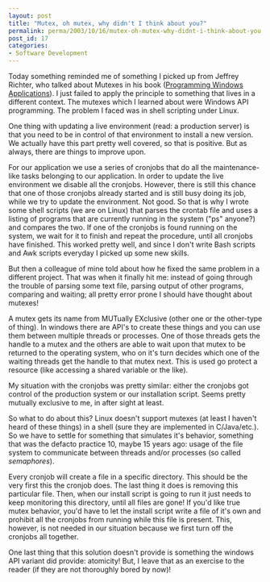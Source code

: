 ```yaml
---
layout: post
title: "Mutex, oh mutex, why didn't I think about you?"
permalink: perma/2003/10/16/mutex-oh-mutex-why-didnt-i-think-about-you
post_id: 17
categories: 
- Software Development
---
```


Today something reminded me of something I picked up from Jeffrey Richter, who talked about Mutexes in his book ([Programming Windows Applications](http:/www.booksamillion.com/ncom/books?isbn=1572319968&AID=42121&PID=237566)). I just failed to apply the principle to something that lives in a different context. The mutexes which I learned about were Windows API programming. The problem I faced was in shell scripting under Linux.

One thing with updating a live environment (read: a production server) is that you need to be in control of that environment to install a new version. We actually have this part pretty well covered, so that is positive. But as always, there are things to improve upon.

For our application we use a series of cronjobs that do all the maintenance-like tasks belonging to our application. In order to update the live environment we disable all the cronjobs. However, there is still this chance that one of those cronjobs already started and is still busy doing its job, while we try to update the environment. Not good. So that is why I wrote some shell scripts (we are on Linux) that parses the crontab file and uses a listing of programs that are currently running in the system ("ps" anyone?) and compares the two. If one of the cronjobs is found running on the system, we wait for it to finish and repeat the procedure, until all cronjobs have finished. This worked pretty well, and since I don't write Bash scripts and Awk scripts everyday I picked up some new skills.

But then a colleague of mine told about how he fixed the same problem in a different project. That was when it finally hit me: instead of going through the trouble of parsing some text file, parsing output of other programs, comparing and waiting; all pretty error prone I should have thought about mutexes!

A mutex gets its name from MUTually EXclusive (other one or the other-type of thing). In windows there are API's to create these things and you can use them between multiple threads or processes. One of those threads gets the handle to a mutex and the others are able to wait upon that mutex to be returned to the operating system, who on it's turn decides which one of the waiting threads get the handle to that mutex next. This is used go protect a resource (like accessing a shared variable or the like).

My situation with the cronjobs was pretty similar: either the cronjobs got control of the production system or our installation script. Seems pretty mutually exclusive to me, in after sight at least.

So what to do about this? Linux doesn't support mutexes (at least I haven't heard of these things) in a shell (sure they are implemented in C/Java/etc.). So we have to settle for something that simulates it's behavior, something that was the defacto practice 10, maybe 15 years ago: usage of the file system to communicate between threads and/or processes (so called _semaphores_).

Every cronjob will create a file in a specific directory. This should be the very first this the cronjob does. The last thing it does is removing this particular file. Then, when our install script is going to run it just needs to keep monitoring this directory, until all files are gone! If you'd like true mutex behavior, you'd have to let the install script write a file of it's own and prohibit all the cronjobs from running while this file is present. This, however, is not needed in our situation because we first turn off the cronjobs all together.

One last thing that this solution doesn't provide is something the windows API variant did provide: atomicity! But, I leave that as an exercise to the reader (if they are not thoroughly bored by now)!
